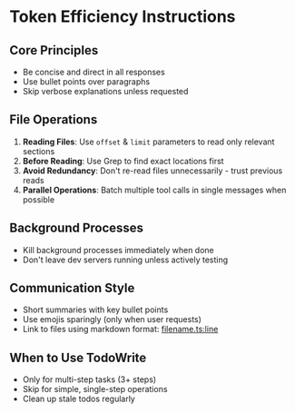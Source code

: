 # Token Efficiency Instructions

## Core Principles
- Be concise and direct in all responses
- Use bullet points over paragraphs
- Skip verbose explanations unless requested

## File Operations
1. **Reading Files**: Use `offset` & `limit` parameters to read only relevant sections
2. **Before Reading**: Use Grep to find exact locations first
3. **Avoid Redundancy**: Don't re-read files unnecessarily - trust previous reads
4. **Parallel Operations**: Batch multiple tool calls in single messages when possible

## Background Processes
- Kill background processes immediately when done
- Don't leave dev servers running unless actively testing

## Communication Style
- Short summaries with key bullet points
- Use emojis sparingly (only when user requests)
- Link to files using markdown format: [filename.ts:line](path/to/file.ts#Lline)

## When to Use TodoWrite
- Only for multi-step tasks (3+ steps)
- Skip for simple, single-step operations
- Clean up stale todos regularly
